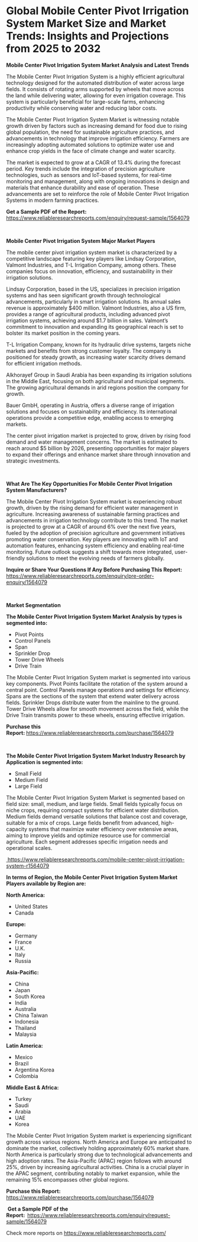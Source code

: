 <p><h1>Global Mobile Center Pivot Irrigation System Market Size and Market Trends: Insights and Projections from 2025 to 2032</h1></p><p><strong>Mobile Center Pivot Irrigation System Market Analysis and Latest Trends</strong></p>
<p><p>The Mobile Center Pivot Irrigation System is a highly efficient agricultural technology designed for the automated distribution of water across large fields. It consists of rotating arms supported by wheels that move across the land while delivering water, allowing for even irrigation coverage. This system is particularly beneficial for large-scale farms, enhancing productivity while conserving water and reducing labor costs.</p><p>The Mobile Center Pivot Irrigation System Market is witnessing notable growth driven by factors such as increasing demand for food due to rising global population, the need for sustainable agriculture practices, and advancements in technology that improve irrigation efficiency. Farmers are increasingly adopting automated solutions to optimize water use and enhance crop yields in the face of climate change and water scarcity.</p><p>The market is expected to grow at a CAGR of 13.4% during the forecast period. Key trends include the integration of precision agriculture technologies, such as sensors and IoT-based systems, for real-time monitoring and management, along with ongoing innovations in design and materials that enhance durability and ease of operation. These advancements are set to reinforce the role of Mobile Center Pivot Irrigation Systems in modern farming practices.</p></p>
<p><strong>Get a Sample PDF of the Report:&nbsp;</strong> <a href="https://www.reliableresearchreports.com/enquiry/request-sample/1564079?utm_campaign=2232&utm_medium=2&utm_source=Github&utm_content=ia&utm_term=27022025&utm_id=mobile-center-pivot-irrigation-system">https://www.reliableresearchreports.com/enquiry/request-sample/1564079</a></p>
<p>&nbsp;</p>
<p><strong>Mobile Center Pivot Irrigation System Major Market Players</strong></p>
<p><p>The mobile center pivot irrigation system market is characterized by a competitive landscape featuring key players like Lindsay Corporation, Valmont Industries, and T-L Irrigation Company, among others. These companies focus on innovation, efficiency, and sustainability in their irrigation solutions.</p><p>Lindsay Corporation, based in the US, specializes in precision irrigation systems and has seen significant growth through technological advancements, particularly in smart irrigation solutions. Its annual sales revenue is approximately $400 million. Valmont Industries, also a US firm, provides a range of agricultural products, including advanced pivot irrigation systems, achieving around $1.7 billion in sales. Valmont’s commitment to innovation and expanding its geographical reach is set to bolster its market position in the coming years.</p><p>T-L Irrigation Company, known for its hydraulic drive systems, targets niche markets and benefits from strong customer loyalty. The company is positioned for steady growth, as increasing water scarcity drives demand for efficient irrigation methods. </p><p>Alkhorayef Group in Saudi Arabia has been expanding its irrigation solutions in the Middle East, focusing on both agricultural and municipal segments. The growing agricultural demands in arid regions position the company for growth.</p><p>Bauer GmbH, operating in Austria, offers a diverse range of irrigation solutions and focuses on sustainability and efficiency. Its international operations provide a competitive edge, enabling access to emerging markets.</p><p>The center pivot irrigation market is projected to grow, driven by rising food demand and water management concerns. The market is estimated to reach around $5 billion by 2026, presenting opportunities for major players to expand their offerings and enhance market share through innovation and strategic investments.</p></p>
<p>&nbsp;</p>
<p><strong>What Are The Key Opportunities For Mobile Center Pivot Irrigation System Manufacturers?</strong></p>
<p><p>The Mobile Center Pivot Irrigation System market is experiencing robust growth, driven by the rising demand for efficient water management in agriculture. Increasing awareness of sustainable farming practices and advancements in irrigation technology contribute to this trend. The market is projected to grow at a CAGR of around 6% over the next five years, fueled by the adoption of precision agriculture and government initiatives promoting water conservation. Key players are innovating with IoT and automation features, enhancing system efficiency and enabling real-time monitoring. Future outlook suggests a shift towards more integrated, user-friendly solutions to meet the evolving needs of farmers globally.</p></p>
<p><strong>Inquire or Share Your Questions If Any Before Purchasing This Report:</strong> <a href="https://www.reliableresearchreports.com/enquiry/pre-order-enquiry/1564079?utm_campaign=2232&utm_medium=2&utm_source=Github&utm_content=ia&utm_term=27022025&utm_id=mobile-center-pivot-irrigation-system">https://www.reliableresearchreports.com/enquiry/pre-order-enquiry/1564079</a></p>
<p>&nbsp;</p>
<p><strong>Market Segmentation</strong></p>
<p><strong>The Mobile Center Pivot Irrigation System Market Analysis by types is segmented into:</strong></p>
<p><ul><li>Pivot Points</li><li>Control Panels</li><li>Span</li><li>Sprinkler Drop</li><li>Tower Drive Wheels</li><li>Drive Train</li></ul></p>
<p><p>The Mobile Center Pivot Irrigation System market is segmented into various key components. Pivot Points facilitate the rotation of the system around a central point. Control Panels manage operations and settings for efficiency. Spans are the sections of the system that extend water delivery across fields. Sprinkler Drops distribute water from the mainline to the ground. Tower Drive Wheels allow for smooth movement across the field, while the Drive Train transmits power to these wheels, ensuring effective irrigation.</p></p>
<p><strong>Purchase this Report:&nbsp;</strong><a href="https://www.reliableresearchreports.com/purchase/1564079?utm_campaign=2232&utm_medium=2&utm_source=Github&utm_content=ia&utm_term=27022025&utm_id=mobile-center-pivot-irrigation-system">https://www.reliableresearchreports.com/purchase/1564079</a></p>
<p>&nbsp;</p>
<p><strong>The Mobile Center Pivot Irrigation System Market Industry Research by Application is segmented into:</strong></p>
<p><ul><li>Small Field</li><li>Medium Field</li><li>Large Field</li></ul></p>
<p><p>The Mobile Center Pivot Irrigation System Market is segmented based on field size: small, medium, and large fields. Small fields typically focus on niche crops, requiring compact systems for efficient water distribution. Medium fields demand versatile solutions that balance cost and coverage, suitable for a mix of crops. Large fields benefit from advanced, high-capacity systems that maximize water efficiency over extensive areas, aiming to improve yields and optimize resource use for commercial agriculture. Each segment addresses specific irrigation needs and operational scales.</p></p>
<p><a href="https://www.reliableresearchreports.com/mobile-center-pivot-irrigation-system-r1564079?utm_campaign=2232&utm_medium=2&utm_source=Github&utm_content=ia&utm_term=27022025&utm_id=mobile-center-pivot-irrigation-system">&nbsp;https://www.reliableresearchreports.com/mobile-center-pivot-irrigation-system-r1564079</a></p>
<p><strong>In terms of Region, the Mobile Center Pivot Irrigation System Market Players available by Region are:</strong></p>
<p>
    <p> <strong> North America: </strong>
        <ul>
            <li>United States</li>
            <li>Canada</li>
        </ul>
        </p> 
    <p> <strong> Europe: </strong>
        <ul>
            <li>Germany</li>
            <li>France</li>
            <li>U.K.</li>
            <li>Italy</li>
            <li>Russia</li>
        </ul>
        </p> 
    <p> <strong> Asia-Pacific: </strong>
        <ul>
            <li>China</li>
            <li>Japan</li>
            <li>South Korea</li>
            <li>India</li>
            <li>Australia</li>
            <li>China Taiwan</li>
            <li>Indonesia</li>
            <li>Thailand</li>
            <li>Malaysia</li>
        </ul>
        </p> 
    <p> <strong> Latin America: </strong>
        <ul>
            <li>Mexico</li>
            <li>Brazil</li>
            <li>Argentina Korea</li>
            <li>Colombia</li>
        </ul>
        </p> 
    <p> <strong> Middle East & Africa: </strong>
        <ul>
            <li>Turkey</li>
            <li>Saudi</li>
            <li>Arabia</li>
            <li>UAE</li>
            <li>Korea</li>
        </ul>
    </p>
    </p>
<p><p>The Mobile Center Pivot Irrigation System market is experiencing significant growth across various regions. North America and Europe are anticipated to dominate the market, collectively holding approximately 60% market share. North America is particularly strong due to technological advancements and high adoption rates. The Asia-Pacific (APAC) region follows with around 25%, driven by increasing agricultural activities. China is a crucial player in the APAC segment, contributing notably to market expansion, while the remaining 15% encompasses other global regions.</p></p>
<p><strong>Purchase this Report: </strong><a href="https://www.reliableresearchreports.com/purchase/1564079?utm_campaign=2232&utm_medium=2&utm_source=Github&utm_content=ia&utm_term=27022025&utm_id=mobile-center-pivot-irrigation-system">https://www.reliableresearchreports.com/purchase/1564079</a></p>
<p>&nbsp;<strong>Get a Sample PDF of the Report:&nbsp;&nbsp;</strong><a href="https://www.reliableresearchreports.com/enquiry/request-sample/1564079?utm_campaign=2232&utm_medium=2&utm_source=Github&utm_content=ia&utm_term=27022025&utm_id=mobile-center-pivot-irrigation-system">https://www.reliableresearchreports.com/enquiry/request-sample/1564079</a></p>
<p><strong></strong></p>
<p>Check more reports on <a href="https://www.reliableresearchreports.com/?utm_campaign=2232&utm_medium=2&utm_source=Github&utm_content=ia&utm_term=27022025&utm_id=mobile-center-pivot-irrigation-system">https://www.reliableresearchreports.com/</a></p>